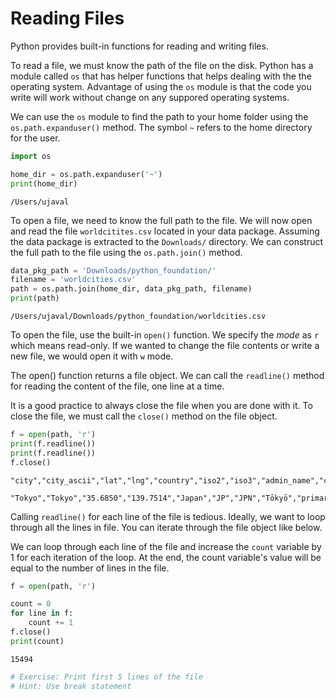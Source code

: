 # Reading Files

Python provides built-in functions for reading and writing files.  

To read a file, we must know the path of the file on the disk. Python has a module called `os` that has helper functions that helps dealing with the the operating system. Advantage of using the `os` module is that the code you write will work without change on any suppored operating systems.

We can use the `os` module to find the path to your home folder using the `os.path.expanduser()` method. The symbol `~` refers to the home directory for the user.


```python
import os
```


```python
home_dir = os.path.expanduser('~')
print(home_dir)
```

    /Users/ujaval


To open a file, we need to know the full path to the file. We will now open and read the file `worldcitites.csv` located in your data package. Assuming the data package is extracted to the `Downloads/` directory. We can construct the full path to the file using the `os.path.join()` method.


```python
data_pkg_path = 'Downloads/python_foundation/'
filename = 'worldcities.csv'
path = os.path.join(home_dir, data_pkg_path, filename)
print(path)
```

    /Users/ujaval/Downloads/python_foundation/worldcities.csv


To open the file, use the built-in `open()` function. We specify the *mode* as `r` which means read-only. If we wanted to change the file contents or write a new file, we would open it with `w` mode.

The open() function returns a file object. We can call the  `readline()` method for reading the content of the file, one line at a time.

It is a good practice to always close the file when you are done with it. To close the file, we must call the `close()` method on the file object.


```python
f = open(path, 'r')
print(f.readline())
print(f.readline())
f.close()
```

    "city","city_ascii","lat","lng","country","iso2","iso3","admin_name","capital","population","id"
    
    "Tokyo","Tokyo","35.6850","139.7514","Japan","JP","JPN","Tōkyō","primary","35676000","1392685764"
    


Calling `readline()` for each line of the file is tedious. Ideally, we want to loop through all the lines in file. You can iterate through the file object like below.

We can loop through each line of the file and increase the `count` variable by 1 for each iteration of the loop. At the end, the count variable's value will be equal to the number of lines in the file.


```python
f = open(path, 'r')

count = 0
for line in f:
    count += 1
f.close()
print(count)
```

    15494



```python
# Exercise: Print first 5 lines of the file
# Hint: Use break statement
```
